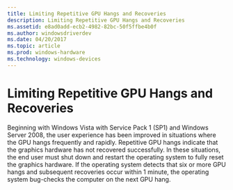 ```yaml
---
title: Limiting Repetitive GPU Hangs and Recoveries
description: Limiting Repetitive GPU Hangs and Recoveries
ms.assetid: e8ad0add-ecb2-4982-82bc-50f5ffbe4b0f
ms.author: windowsdriverdev
ms.date: 04/20/2017
ms.topic: article
ms.prod: windows-hardware
ms.technology: windows-devices
---
```


# Limiting Repetitive GPU Hangs and Recoveries


Beginning with Windows Vista with Service Pack 1 (SP1) and Windows Server 2008, the user experience has been improved in situations where the GPU hangs frequently and rapidly. Repetitive GPU hangs indicate that the graphics hardware has not recovered successfully. In these situations, the end user must shut down and restart the operating system to fully reset the graphics hardware. If the operating system detects that six or more GPU hangs and subsequent recoveries occur within 1 minute, the operating system bug-checks the computer on the next GPU hang.

 

 





